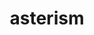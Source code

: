 ---
title: "asterism"
hashtag: "asterism"
layout: hashtag
related:
  - constellation
  - star
tags:
  - astronomy
  - sky
---
